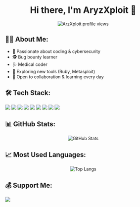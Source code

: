 <h1 align="center">Hi there, I'm AryzXploit 👋</h1>

<p align="center">
  <img src="https://komarev.com/ghpvc/?username=AryzXploit&label=Profile%20Views&color=blue&style=plastic" alt="ArzXploit profile views" />
</p>

## 🧑‍💻 About Me:
- 🔐 Passionate about coding & cybersecurity
- 🕵️ Bug bounty learner
- 🩺 Medical coder
- 🚀 Exploring new tools (Ruby, Metasploit)
- 🤝 Open to collaboration & learning every day

## 🛠️ Tech Stack:
<p align="left">
  <img src="https://img.shields.io/badge/-Python-3776AB?logo=python&logoColor=white&style=flat" />
  <img src="https://img.shields.io/badge/-JavaScript-F7DF1E?logo=javascript&logoColor=black&style=flat" />
  <img src="https://img.shields.io/badge/-Go-00ADD8?logo=go&logoColor=white&style=flat" />
  <img src="https://img.shields.io/badge/-Ruby-CC342D?logo=ruby&logoColor=white&style=flat" />
  <img src="https://img.shields.io/badge/-PHP-777BB4?logo=php&logoColor=white&style=flat" />
  <img src="https://img.shields.io/badge/-MySQL-4479A1?logo=mysql&logoColor=white&style=flat" />
  <img src="https://img.shields.io/badge/-MongoDB-47A248?logo=mongodb&logoColor=white&style=flat" />
  <img src="https://img.shields.io/badge/-Linux-FCC624?logo=linux&logoColor=black&style=flat" />
  <img src="https://img.shields.io/badge/-Metasploit-4E2A8E?logo=metasploit&logoColor=white&style=flat" />
</p>

## 📊 GitHub Stats:
<p align="center">
  <img src="https://github-readme-stats.vercel.app/api?username=AryzXploit&show_icons=true&theme=radical" alt="GitHub Stats" />
</p>

## 📈 Most Used Languages:
<p align="center">
  <img src="https://github-readme-stats.vercel.app/api/top-langs/?username=AryzXploit&layout=compact&theme=radical" alt="Top Langs" />
</p>

## 💰 Support Me:
<a href="https://www.buymeacoffee.com/ArzXploit" target="_blank">
  <img src="https://img.shields.io/badge/Buy%20Me%20A%20Coffee-F7DF1E?logo=buymeacoffee&logoColor=black&style=flat" />
</a>

